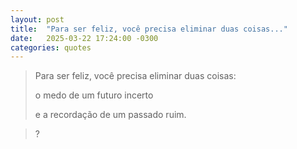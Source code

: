 ```yaml
---
layout: post
title:  "Para ser feliz, você precisa eliminar duas coisas..."
date:   2025-03-22 17:24:00 -0300
categories: quotes
---
```


>Para ser feliz, você precisa eliminar duas coisas:
>
>o medo de um futuro incerto
>
>e a recordação de um passado ruim.

>?
